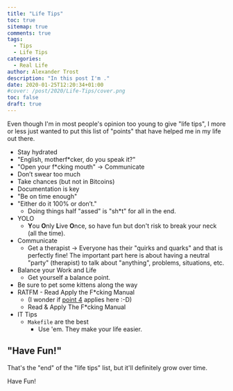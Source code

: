 ```yaml
---
title: "Life Tips"
toc: true
sitemap: true
comments: true
tags:
  - Tips
  - Life Tips
categories:
  - Real Life
author: Alexander Trost
description: "In this post I'm ."
date: 2020-01-25T12:20:34+01:00
#cover: /post/2020/Life-Tips/cover.png
toc: false
draft: true
---
```


Even though I'm in most people's opinion too young to give "life tips", I more or less just wanted to put this list of "points" that have helped me in my life out there.

* Stay hydrated
* "English, motherf*cker, do you speak it?"
* "Open your f*cking mouth" -> Communicate
* Don’t swear too much
* Take chances (but not in Bitcoins)
* Documentation is key
* "Be on time enough"
* "Either do it 100% or don’t."
  * Doing things half "assed" is "sh*t" for all in the end.
* YOLO
  * **Y**ou **O**nly **L**ive **O**nce, so have fun but don't risk to break your neck (all the time).
* Communicate
  * Get a therapist -> Everyone has their "quirks and quarks" and that is perfectly fine! The important part here is about having a neutral "party" (therapist) to talk about "anything", problems, situations, etc.
* Balance your Work and Life
  * Get yourself a balance point.
* Be sure to pet some kittens along the way
* RATFM - Read Apply the F*cking Manual
  * (I wonder if [point 4](#dont-swear-too-much) applies here :-D)
  * Read & Apply The F*cking Manual
* IT Tips
  * `Makefile` are the best
    * Use 'em. They make your life easier.

## "Have Fun!"

That's the "end" of the "life tips" list, but it'll definitely grow over time.

Have Fun!
